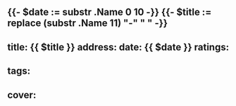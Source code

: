 {{- $date := substr .Name 0 10 -}}
{{- $title := replace (substr .Name 11) "-" " " -}}
---
title: {{ $title }}
address:
date: {{ $date }}
ratings:
- 
tags:
- 
cover: 
---